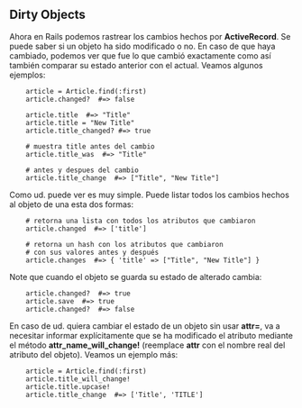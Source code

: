<!-- -*- mode: markdown; coding: utf-8; -*- -->

## Dirty Objects

Ahora en Rails podemos rastrear los cambios hechos por **ActiveRecord**. Se puede saber si un objeto ha sido modificado o no. En caso de que haya cambiado, podemos ver que fue lo que cambió exactamente como así también comparar su estado anterior con el actual. Veamos algunos ejemplos:

        article = Article.find(:first)
        article.changed?  #=> false

        article.title  #=> "Title"
        article.title = "New Title"
        article.title_changed? #=> true

        # muestra title antes del cambio
        article.title_was  #=> "Title"

        # antes y despues del cambio
        article.title_change  #=> ["Title", "New Title"]

Como ud. puede ver es muy simple. Puede listar todos los cambios hechos al objeto de una esta dos formas:

        # retorna una lista con todos los atributos que cambiaron
        article.changed  #=> ['title']

        # retorna un hash con los atributos que cambiaron
        # con sus valores antes y después
        article.changes  #=> { 'title' => ["Title", "New Title"] }

Note que cuando el objeto se guarda su estado de alterado cambia:

        article.changed?  #=> true
        article.save  #=> true
        article.changed?  #=> false

En caso de ud. quiera cambiar el estado de un objeto sin usar **attr=**, va a necesitar informar explícitamente que se ha modificado el atributo mediante el método **attr\_name\_will\_change!** (reemplace **attr** con el nombre real del atributo del objeto). Veamos un ejemplo más:

        article = Article.find(:first)
        article.title_will_change!
        article.title.upcase!
        article.title_change  #=> ['Title', 'TITLE']
